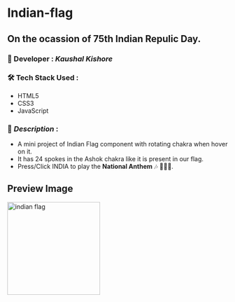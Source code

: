 # Indian-flag 
## On the ocassion of 75th Indian Repulic Day.

### :santa: Developer : _Kaushal Kishore_
### :hammer_and_wrench: Tech Stack Used : 
* HTML5
* CSS3
* JavaScript
### :memo: *Description* : 
* A mini project of Indian Flag component with rotating chakra when hover on it.
* It has 24 spokes in the Ashok chakra like it is present in our flag.
* Press/Click INDIA to play the **National Anthem** 🎶 🧡🤍💚.

## Preview Image

<img width="212" alt="indian flag" src="https://github.com/KaushalSonic/Indian-flag/assets/88739514/4ba4c23b-49d6-4bd3-b98d-92a8d61dcc4e">
